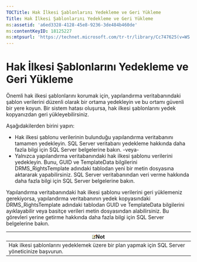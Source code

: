 ```yaml
---
TOCTitle: Hak İlkesi Şablonlarını Yedekleme ve Geri Yükleme
Title: Hak İlkesi Şablonlarını Yedekleme ve Geri Yükleme
ms:assetid: 'a6ed3328-4128-45e8-9236-3de484b460de'
ms:contentKeyID: 18125227
ms:mtpsurl: 'https://technet.microsoft.com/tr-tr/library/Cc747625(v=WS.10)'
---
```


Hak İlkesi Şablonlarını Yedekleme ve Geri Yükleme
=================================================

Önemli hak ilkesi şablonlarını korumak için, yapılandırma veritabanındaki şablon verilerini düzenli olarak bir ortama yedekleyin ve bu ortamı güvenli bir yere koyun. Bir sistem hatası oluşursa, hak ilkesi şablonlarını yedek kopyanızdan geri yükleyebilirsiniz.

Aşağıdakilerden birini yapın:

-   Hak ilkesi şablonu verilerinin bulunduğu yapılandırma veritabanını tamamen yedekleyin. SQL Server veritabanı yedekleme hakkında daha fazla bilgi için SQL Server belgelerine bakın.
    -veya-
-   Yalnızca yapılandırma veritabanındaki hak ilkesi şablonu verilerini yedekleyin. Bunu, GUID ve TemplateData bilgilerini DRMS\_RightsTemplate adındaki tablodan yeni bir metin dosyasına aktararak yapabilirsiniz. SQL Server veritabanından veri verme hakkında daha fazla bilgi için SQL Server belgelerine bakın.

Yapılandırma veritabanındaki hak ilkesi şablonu verilerini geri yüklemeniz gerekiyorsa, yapılandırma veritabanının yedek kopyasındaki DRMS\_RightsTemplate adındaki tablodan GUID ve TemplateData bilgilerini ayıklayabilir veya basitçe verileri metin dosyasından alabilirsiniz. Bu görevleri yerine getirme hakkında daha fazla bilgi için SQL Server belgelerine bakın.

| ![](/security-updates/images/Cc747625.note(WS.10).gif)Not                            |
|-------------------------------------------------------------------------------------------------|
| Hak ilkesi şablonlarını yedeklemek üzere bir plan yapmak için SQL Server yöneticinize başvurun. |
